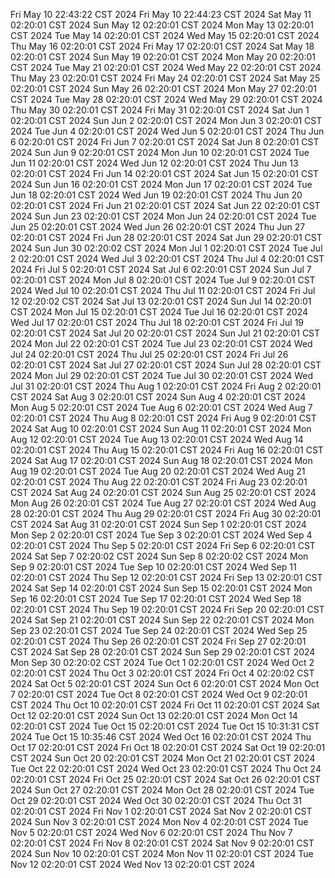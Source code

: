 Fri May 10 22:43:22 CST 2024
Fri May 10 22:44:23 CST 2024
Sat May 11 02:20:01 CST 2024
Sun May 12 02:20:01 CST 2024
Mon May 13 02:20:01 CST 2024
Tue May 14 02:20:01 CST 2024
Wed May 15 02:20:01 CST 2024
Thu May 16 02:20:01 CST 2024
Fri May 17 02:20:01 CST 2024
Sat May 18 02:20:01 CST 2024
Sun May 19 02:20:01 CST 2024
Mon May 20 02:20:01 CST 2024
Tue May 21 02:20:01 CST 2024
Wed May 22 02:20:01 CST 2024
Thu May 23 02:20:01 CST 2024
Fri May 24 02:20:01 CST 2024
Sat May 25 02:20:01 CST 2024
Sun May 26 02:20:01 CST 2024
Mon May 27 02:20:01 CST 2024
Tue May 28 02:20:01 CST 2024
Wed May 29 02:20:01 CST 2024
Thu May 30 02:20:01 CST 2024
Fri May 31 02:20:01 CST 2024
Sat Jun  1 02:20:01 CST 2024
Sun Jun  2 02:20:01 CST 2024
Mon Jun  3 02:20:01 CST 2024
Tue Jun  4 02:20:01 CST 2024
Wed Jun  5 02:20:01 CST 2024
Thu Jun  6 02:20:01 CST 2024
Fri Jun  7 02:20:01 CST 2024
Sat Jun  8 02:20:01 CST 2024
Sun Jun  9 02:20:01 CST 2024
Mon Jun 10 02:20:01 CST 2024
Tue Jun 11 02:20:01 CST 2024
Wed Jun 12 02:20:01 CST 2024
Thu Jun 13 02:20:01 CST 2024
Fri Jun 14 02:20:01 CST 2024
Sat Jun 15 02:20:01 CST 2024
Sun Jun 16 02:20:01 CST 2024
Mon Jun 17 02:20:01 CST 2024
Tue Jun 18 02:20:01 CST 2024
Wed Jun 19 02:20:01 CST 2024
Thu Jun 20 02:20:01 CST 2024
Fri Jun 21 02:20:01 CST 2024
Sat Jun 22 02:20:01 CST 2024
Sun Jun 23 02:20:01 CST 2024
Mon Jun 24 02:20:01 CST 2024
Tue Jun 25 02:20:01 CST 2024
Wed Jun 26 02:20:01 CST 2024
Thu Jun 27 02:20:01 CST 2024
Fri Jun 28 02:20:01 CST 2024
Sat Jun 29 02:20:01 CST 2024
Sun Jun 30 02:20:02 CST 2024
Mon Jul  1 02:20:01 CST 2024
Tue Jul  2 02:20:01 CST 2024
Wed Jul  3 02:20:01 CST 2024
Thu Jul  4 02:20:01 CST 2024
Fri Jul  5 02:20:01 CST 2024
Sat Jul  6 02:20:01 CST 2024
Sun Jul  7 02:20:01 CST 2024
Mon Jul  8 02:20:01 CST 2024
Tue Jul  9 02:20:01 CST 2024
Wed Jul 10 02:20:01 CST 2024
Thu Jul 11 02:20:01 CST 2024
Fri Jul 12 02:20:02 CST 2024
Sat Jul 13 02:20:01 CST 2024
Sun Jul 14 02:20:01 CST 2024
Mon Jul 15 02:20:01 CST 2024
Tue Jul 16 02:20:01 CST 2024
Wed Jul 17 02:20:01 CST 2024
Thu Jul 18 02:20:01 CST 2024
Fri Jul 19 02:20:01 CST 2024
Sat Jul 20 02:20:01 CST 2024
Sun Jul 21 02:20:01 CST 2024
Mon Jul 22 02:20:01 CST 2024
Tue Jul 23 02:20:01 CST 2024
Wed Jul 24 02:20:01 CST 2024
Thu Jul 25 02:20:01 CST 2024
Fri Jul 26 02:20:01 CST 2024
Sat Jul 27 02:20:01 CST 2024
Sun Jul 28 02:20:01 CST 2024
Mon Jul 29 02:20:01 CST 2024
Tue Jul 30 02:20:01 CST 2024
Wed Jul 31 02:20:01 CST 2024
Thu Aug  1 02:20:01 CST 2024
Fri Aug  2 02:20:01 CST 2024
Sat Aug  3 02:20:01 CST 2024
Sun Aug  4 02:20:01 CST 2024
Mon Aug  5 02:20:01 CST 2024
Tue Aug  6 02:20:01 CST 2024
Wed Aug  7 02:20:01 CST 2024
Thu Aug  8 02:20:01 CST 2024
Fri Aug  9 02:20:01 CST 2024
Sat Aug 10 02:20:01 CST 2024
Sun Aug 11 02:20:01 CST 2024
Mon Aug 12 02:20:01 CST 2024
Tue Aug 13 02:20:01 CST 2024
Wed Aug 14 02:20:01 CST 2024
Thu Aug 15 02:20:01 CST 2024
Fri Aug 16 02:20:01 CST 2024
Sat Aug 17 02:20:01 CST 2024
Sun Aug 18 02:20:01 CST 2024
Mon Aug 19 02:20:01 CST 2024
Tue Aug 20 02:20:01 CST 2024
Wed Aug 21 02:20:01 CST 2024
Thu Aug 22 02:20:01 CST 2024
Fri Aug 23 02:20:01 CST 2024
Sat Aug 24 02:20:01 CST 2024
Sun Aug 25 02:20:01 CST 2024
Mon Aug 26 02:20:01 CST 2024
Tue Aug 27 02:20:01 CST 2024
Wed Aug 28 02:20:01 CST 2024
Thu Aug 29 02:20:01 CST 2024
Fri Aug 30 02:20:01 CST 2024
Sat Aug 31 02:20:01 CST 2024
Sun Sep  1 02:20:01 CST 2024
Mon Sep  2 02:20:01 CST 2024
Tue Sep  3 02:20:01 CST 2024
Wed Sep  4 02:20:01 CST 2024
Thu Sep  5 02:20:01 CST 2024
Fri Sep  6 02:20:01 CST 2024
Sat Sep  7 02:20:02 CST 2024
Sun Sep  8 02:20:02 CST 2024
Mon Sep  9 02:20:01 CST 2024
Tue Sep 10 02:20:01 CST 2024
Wed Sep 11 02:20:01 CST 2024
Thu Sep 12 02:20:01 CST 2024
Fri Sep 13 02:20:01 CST 2024
Sat Sep 14 02:20:01 CST 2024
Sun Sep 15 02:20:01 CST 2024
Mon Sep 16 02:20:01 CST 2024
Tue Sep 17 02:20:01 CST 2024
Wed Sep 18 02:20:01 CST 2024
Thu Sep 19 02:20:01 CST 2024
Fri Sep 20 02:20:01 CST 2024
Sat Sep 21 02:20:01 CST 2024
Sun Sep 22 02:20:01 CST 2024
Mon Sep 23 02:20:01 CST 2024
Tue Sep 24 02:20:01 CST 2024
Wed Sep 25 02:20:01 CST 2024
Thu Sep 26 02:20:01 CST 2024
Fri Sep 27 02:20:01 CST 2024
Sat Sep 28 02:20:01 CST 2024
Sun Sep 29 02:20:01 CST 2024
Mon Sep 30 02:20:02 CST 2024
Tue Oct  1 02:20:01 CST 2024
Wed Oct  2 02:20:01 CST 2024
Thu Oct  3 02:20:01 CST 2024
Fri Oct  4 02:20:02 CST 2024
Sat Oct  5 02:20:01 CST 2024
Sun Oct  6 02:20:01 CST 2024
Mon Oct  7 02:20:01 CST 2024
Tue Oct  8 02:20:01 CST 2024
Wed Oct  9 02:20:01 CST 2024
Thu Oct 10 02:20:01 CST 2024
Fri Oct 11 02:20:01 CST 2024
Sat Oct 12 02:20:01 CST 2024
Sun Oct 13 02:20:01 CST 2024
Mon Oct 14 02:20:01 CST 2024
Tue Oct 15 02:20:01 CST 2024
Tue Oct 15 10:31:31 CST 2024
Tue Oct 15 10:35:46 CST 2024
Wed Oct 16 02:20:01 CST 2024
Thu Oct 17 02:20:01 CST 2024
Fri Oct 18 02:20:01 CST 2024
Sat Oct 19 02:20:01 CST 2024
Sun Oct 20 02:20:01 CST 2024
Mon Oct 21 02:20:01 CST 2024
Tue Oct 22 02:20:01 CST 2024
Wed Oct 23 02:20:01 CST 2024
Thu Oct 24 02:20:01 CST 2024
Fri Oct 25 02:20:01 CST 2024
Sat Oct 26 02:20:01 CST 2024
Sun Oct 27 02:20:01 CST 2024
Mon Oct 28 02:20:01 CST 2024
Tue Oct 29 02:20:01 CST 2024
Wed Oct 30 02:20:01 CST 2024
Thu Oct 31 02:20:01 CST 2024
Fri Nov  1 02:20:01 CST 2024
Sat Nov  2 02:20:01 CST 2024
Sun Nov  3 02:20:01 CST 2024
Mon Nov  4 02:20:01 CST 2024
Tue Nov  5 02:20:01 CST 2024
Wed Nov  6 02:20:01 CST 2024
Thu Nov  7 02:20:01 CST 2024
Fri Nov  8 02:20:01 CST 2024
Sat Nov  9 02:20:01 CST 2024
Sun Nov 10 02:20:01 CST 2024
Mon Nov 11 02:20:01 CST 2024
Tue Nov 12 02:20:01 CST 2024
Wed Nov 13 02:20:01 CST 2024
